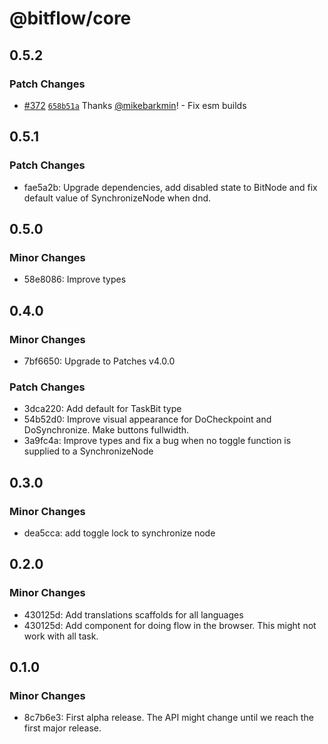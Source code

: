 # @bitflow/core

## 0.5.2

### Patch Changes

- [#372](https://github.com/openpatch/bitflow/pull/372) [`658b51a`](https://github.com/openpatch/bitflow/commit/658b51a367ea74bdcf36c6766988512fa2324d78) Thanks [@mikebarkmin](https://github.com/mikebarkmin)! - Fix esm builds

## 0.5.1

### Patch Changes

- fae5a2b: Upgrade dependencies, add disabled state to BitNode and fix default value of SynchronizeNode when dnd.

## 0.5.0

### Minor Changes

- 58e8086: Improve types

## 0.4.0

### Minor Changes

- 7bf6650: Upgrade to Patches v4.0.0

### Patch Changes

- 3dca220: Add default for TaskBit type
- 54b52d0: Improve visual appearance for DoCheckpoint and DoSynchronize. Make buttons fullwidth.
- 3a9fc4a: Improve types and fix a bug when no toggle function is supplied to a SynchronizeNode

## 0.3.0

### Minor Changes

- dea5cca: add toggle lock to synchronize node

## 0.2.0

### Minor Changes

- 430125d: Add translations scaffolds for all languages
- 430125d: Add component for doing flow in the browser. This might not work with all task.

## 0.1.0

### Minor Changes

- 8c7b6e3: First alpha release. The API might change until we reach the first major release.
